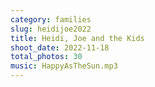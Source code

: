 ```yaml
---
category: families
slug: heidijoe2022
title: Heidi, Joe and the Kids
shoot_date: 2022-11-18
total_photos: 30
music: HappyAsTheSun.mp3
---
```

